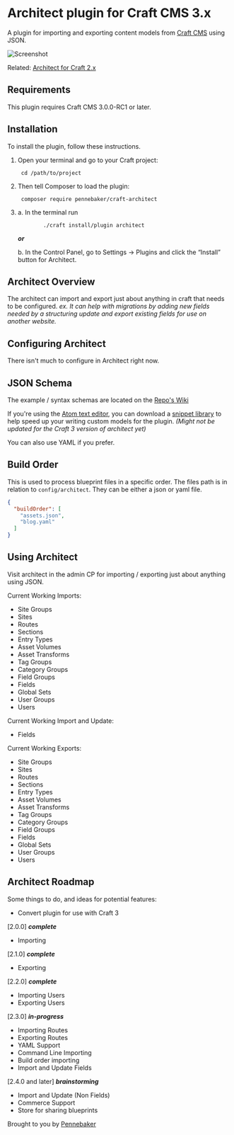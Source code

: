 # Architect plugin for Craft CMS 3.x

A plugin for importing and exporting content models from [Craft CMS](http://craftcms.com/) using JSON.

![Screenshot](resources/img/the-architect.png)

Related: [Architect for Craft 2.x](https://github.com/Pennebaker/craftcms-thearchitect)

## Requirements

This plugin requires Craft CMS 3.0.0-RC1 or later.

## Installation

To install the plugin, follow these instructions.

1. Open your terminal and go to your Craft project:

        cd /path/to/project

2. Then tell Composer to load the plugin:

        composer require pennebaker/craft-architect

3.
    a. In the terminal run
       
               ./craft install/plugin architect

    ***or***
    
    b. In the Control Panel, go to Settings → Plugins and click the “Install” button for Architect.

## Architect Overview

The architect can import and export just about anything in craft that needs to be configured.
*ex. It can help with migrations by adding new fields needed by a structuring update and export existing fields for use on another website.*

## Configuring Architect

There isn't much to configure in Architect right now.

## JSON Schema

The example / syntax schemas are located on the [Repo's Wiki](https://github.com/Pennebaker/craft-architect/wiki)

If you're using the [Atom text editor](https://atom.io/), you can download a [snippet library](https://github.com/Emkaytoo/craft-json-snippets) to help speed up your writing custom models for the plugin. *(Might not be updated for the Craft 3 version of architect yet)*

You can also use YAML if you prefer.

## Build Order

This is used to process blueprint files in a specific order. The files path is in relation to `config/architect`. They can be either a json or yaml file.

```json
{
  "buildOrder": [
    "assets.json",
    "blog.yaml"
  ]
}
```

## Using Architect

Visit architect in the admin CP for importing / exporting just about anything using JSON.

Current Working Imports:
- Site Groups
- Sites
- Routes
- Sections
- Entry Types
- Asset Volumes
- Asset Transforms
- Tag Groups
- Category Groups
- Field Groups
- Fields
- Global Sets
- User Groups
- Users

Current Working Import and Update:
- Fields

Current Working Exports:
- Site Groups
- Sites
- Routes
- Sections
- Entry Types
- Asset Volumes
- Asset Transforms
- Tag Groups
- Category Groups
- Field Groups
- Fields
- Global Sets
- User Groups
- Users

## Architect Roadmap

Some things to do, and ideas for potential features:

* Convert plugin for use with Craft 3

[2.0.0] ***complete***
- Importing

[2.1.0] ***complete***
- Exporting

[2.2.0] ***complete***
- Importing Users
- Exporting Users

[2.3.0] ***in-progress***
- Importing Routes
- Exporting Routes
- YAML Support
- Command Line Importing
- Build order importing
- Import and Update Fields

[2.4.0 and later] ***brainstorming***
- Import and Update (Non Fields)
- Commerce Support
- Store for sharing blueprints

Brought to you by [Pennebaker](https://pennebaker.com)
